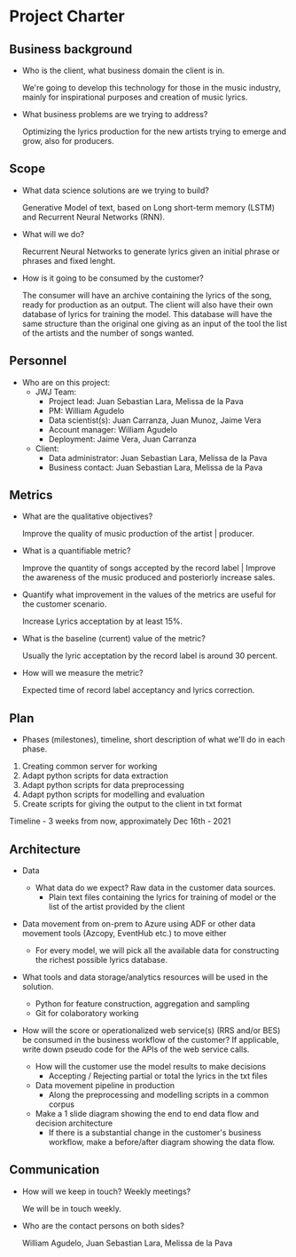 # Project Charter

## Business background

* Who is the client, what business domain the client is in.

  We're going to develop this technology for those in the music industry, mainly for inspirational purposes and creation of music lyrics.
  
* What business problems are we trying to address?

  Optimizing the lyrics production for the new artists trying to emerge and grow, also for producers.

## Scope
* What data science solutions are we trying to build?

  Generative Model of text, based on Long short-term memory (LSTM) and Recurrent Neural Networks (RNN).
  
* What will we do?

  Recurrent Neural Networks to generate lyrics given an initial phrase or phrases and fixed lenght. 
  
* How is it going to be consumed by the customer?

  The consumer will have an archive containing the lyrics of the song, ready for production as an output. 
  The client will also have their own database of lyrics for training the model. 
  This database will have the same structure than the original one giving as an input of the tool the list of the artists and the number of songs wanted.

## Personnel
* Who are on this project:
	* JWJ Team:
		* Project lead: Juan Sebastian Lara, Melissa de la Pava
		* PM: William Agudelo
		* Data scientist(s): Juan Carranza, Juan Munoz, Jaime Vera 
		* Account manager: William Agudelo
		* Deployment: Jaime Vera, Juan Carranza
	* Client:
		* Data administrator: Juan Sebastian Lara, Melissa de la Pava
		* Business contact: Juan Sebastian Lara, Melissa de la Pava
	
## Metrics
* What are the qualitative objectives?

  Improve the quality of music production of the artist | producer. 
  
* What is a quantifiable metric?

  Improve the quantity of songs accepted by the record label | Improve the awareness of the music produced and posteriorly increase sales.
  
* Quantify what improvement in the values of the metrics are useful for the customer scenario.

  Increase Lyrics acceptation by at least 15%.
  
* What is the baseline (current) value of the metric?
  
  Usually the lyric acceptation by the record label is around 30 percent.
  
* How will we measure the metric?

  Expected time of record label acceptancy and lyrics correction.

## Plan
* Phases (milestones), timeline, short description of what we'll do in each phase.
1. Creating common server for working
2. Adapt python scripts for data extraction
3. Adapt python scripts for data preprocessing
4. Adapt python scripts for modelling and evaluation
5. Create scripts for giving the output to the client in txt format

Timeline - 3 weeks from now, approximately Dec 16th - 2021

## Architecture
* Data
  * What data do we expect? Raw data in the customer data sources.
	- Plain text files containing the lyrics for training of model or the list of the artist provided by the client
* Data movement from on-prem to Azure using ADF or other data movement tools (Azcopy, EventHub etc.) to move either
  * For every model, we will pick all the available data for constructing the richest possible lyrics database.

* What tools and data storage/analytics resources will be used in the solution.
  * Python for feature construction, aggregation and sampling
  * Git for colaboratory working

* How will the score or operationalized web service(s) (RRS and/or BES) be consumed in the business workflow of the customer? If applicable, write down pseudo code for the APIs of the web service calls.
  * How will the customer use the model results to make decisions
	- Accepting / Rejecting partial or total the lyrics in the txt files
  * Data movement pipeline in production
	- Along the preprocessing and modelling scripts in a common corpus
  * Make a 1 slide diagram showing the end to end data flow and decision architecture
    * If there is a substantial change in the customer's business workflow, make a before/after diagram showing the data flow.

## Communication
* How will we keep in touch? Weekly meetings?

  We will be in touch weekly.
  
* Who are the contact persons on both sides?
  
  William Agudelo, Juan Sebastian Lara, Melissa de la Pava
